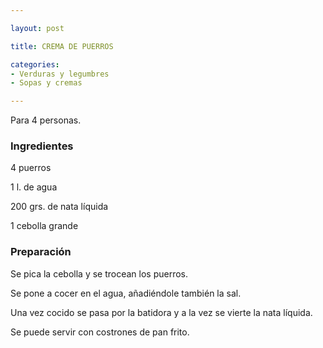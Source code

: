 ```yaml
---

layout: post

title: CREMA DE PUERROS

categories:
- Verduras y legumbres
- Sopas y cremas

---
```


Para 4 personas.

<h3>Ingredientes</h3>

4 puerros

1 l. de agua

200 grs. de nata líquida

1 cebolla grande

<h3>Preparación</h3>

Se pica la cebolla y se trocean los puerros.

Se pone a cocer en el agua, añadiéndole también la sal.

Una vez cocido se pasa por la batidora y a la vez se vierte la nata líquida.

Se puede servir con costrones de pan frito.

